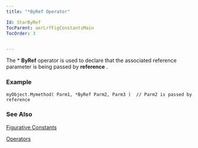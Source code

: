 ```yaml
---
title: "*ByRef Operator"

Id: StarByRef
TocParent: aerLrfFigConstantsMain
TocOrder: 3


---
```


The * **ByRef** operator is used to declare that the associated reference parameter is being passed by **reference** . 

### Example

```
myObject.Mymethod( Parm1, *ByRef Parm2, Parm3 )  // Parm2 is passed by reference      
```

### See Also
[Figurative Constants](ecrLrfFigConstantsMain.html)

[Operators](ecrLrfOperatorsMain.html) 
